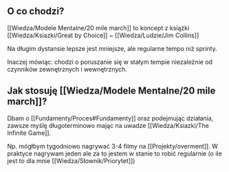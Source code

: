 ## O co chodzi?
[[Wiedza/Modele Mentalne/20 mile march]] to koncept z książki [[Wiedza/Ksiazki/Great by Choice]] ~ [[Wiedza/Ludzie/Jim Collins]]

Na długim dystansie lepsze jest mniejsze, ale regularne tempo niż sprinty.

Inaczej mówiąc: chodzi o poruszanie się w stałym tempie niezależnie od czynników zewnętrznych i wewnętrznych.

## Jak stosuję [[Wiedza/Modele Mentalne/20 mile march]]?
Dbam o [[Fundamenty/Proces#Fundamenty]] oraz podejmując działania, zawsze myślę długoterminowo mając na uwadze [[Wiedza/Ksiazki/The Infinite Game]].

Np. mógłbym tygodniowo nagrywać 3-4 filmy na [[Projekty/overment]]. W praktyce nagrywam jeden ale za to jestem w stanie to robić regularnie (o ile jest to dla mnie [[Wiedza/Słownik/Priorytet]])